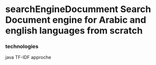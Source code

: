 # searchEngineDocumment Search Document engine for Arabic and english languages  from scratch
### technologies
  java TF-IDF approche 
 
